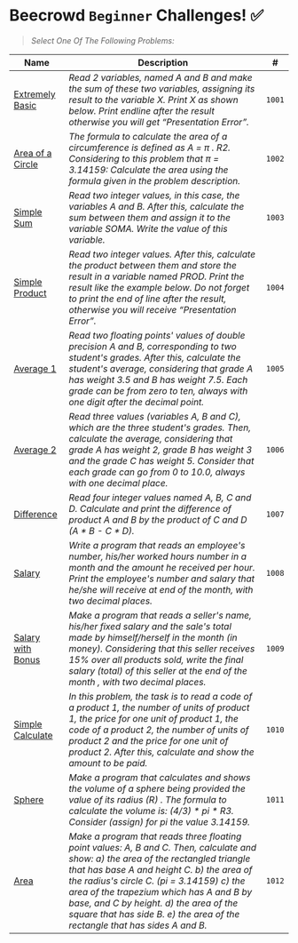 # Beecrowd `Beginner` Challenges! :white_check_mark:

> *Select One Of The Following Problems:*


|Name| Description | #|
|--- |--- | ---|
|[Extremely Basic]()|*Read 2 variables, named A and B and make the sum of these two variables, assigning its result to the variable X. Print X as shown below. Print endline after the result otherwise you will get “Presentation Error”.*| `1001`|
|[Area of a Circle]()|*The formula to calculate the area of a circumference is defined as A = π . R2. Considering to this problem that π = 3.14159: Calculate the area using the formula given in the problem description.*|`1002`|
|[Simple Sum]()|*Read two integer values, in this case, the variables A and B. After this, calculate the sum between them and assign it to the variable SOMA. Write the value of this variable.*|`1003`|
|[Simple Product]()|*Read two integer values. After this, calculate the product between them and store the result in a variable named PROD. Print the result like the example below. Do not forget to print the end of line after the result, otherwise you will receive “Presentation Error”.*|`1004`|
|[Average 1]()|*Read two floating points' values of double precision A and B, corresponding to two student's grades. After this, calculate the student's average, considering that grade A has weight 3.5 and B has weight 7.5. Each grade can be from zero to ten, always with one digit after the decimal point.*|`1005`|
|[Average 2]()|*Read three values (variables A, B and C), which are the three student's grades. Then, calculate the average, considering that grade A has weight 2, grade B has weight 3 and the grade C has weight 5. Consider that each grade can go from 0 to 10.0, always with one decimal place.*|`1006`|
|[Difference]()|*Read four integer values named A, B, C and D. Calculate and print the difference of product A and B by the product of C and D (A * B - C * D).*|`1007`|
|[Salary]()|*Write a program that reads an employee's number, his/her worked hours number in a month and the amount he received per hour. Print the employee's number and salary that he/she will receive at end of the month, with two decimal places.*|`1008`|
|[Salary with Bonus]()|*Make a program that reads a seller's name, his/her fixed salary and the sale's total made by himself/herself in the month (in money). Considering that this seller receives 15% over all products sold, write the final salary (total) of this seller at the end of the month , with two decimal places.*|`1009`|
|[Simple Calculate]()|*In this problem, the task is to read a code of a product 1, the number of units of product 1, the price for one unit of product 1, the code of a product 2, the number of units of product 2 and the price for one unit of product 2. After this, calculate and show the amount to be paid.*|`1010`|
|[Sphere]()|*Make a program that calculates and shows the volume of a sphere being provided the value of its radius (R) . The formula to calculate the volume is: (4/3) * pi * R3. Consider (assign) for pi the value 3.14159.*|`1011`|
|[Area]()|*Make a program that reads three floating point values: A, B and C. Then, calculate and show: a) the area of the rectangled triangle that has base A and height C. b) the area of the radius's circle C. (pi = 3.14159) c) the area of the trapezium which has A and B by base, and C by height. d) the area of the square that has side B. e) the area of the rectangle that has sides A and B.*|`1012`|
